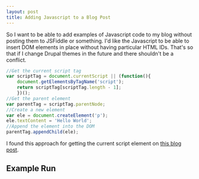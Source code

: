 ```yaml
---
layout: post
title: Adding Javascript to a Blog Post
---
```

So I want to be able to add examples of Javascript code to my blog without posting them to JSFiddle or something.  I'd like the Javascript to be able to insert DOM elements in place without having particular HTML IDs.  That's so that if I change Drupal themes in the future and there shouldn't be a conflict.

``` javascript
//Get the current script tag
var scriptTag = document.currentScript || (function(){
    document.getElementsByTagName('script');
    return scriptTag[scriptTag.length - 1];
    })();
//Get the parent element
var parentTag = scriptTag.parentNode;
//Create a new element
var ele = document.createElement('p');
ele.textContent = 'Hello World';
//Append the element into the DOM
parentTag.appendChild(ele);
```

I found this approach for getting the current script element on [this blog post](http://www.2ality.com/2014/05/current-script.html).

Example Run
------------------

<div>
<script>
var scriptTag = document.currentScript || ((function(){
    document.getElementsByTagName('script');
    return scriptTag[scriptTag.length - 1];
    })());
var parentTag = scriptTag.parentNode;
var ele = document.createElement('p');
ele.textContent = 'Hello World';
parentTag.appendChild(ele);
</script>
</div>
